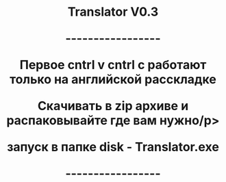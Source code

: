 <h1 align="center">Translator V0.3</a> 


<p align ="center">-----------------</p>
<p align ="center">Первое cntrl v cntrl c работают только на английской расскладке</p>
<p align ="center">Скачивать в zip архиве и распаковывайте где вам нужно/p>
<p align ="center">запуск в папке disk - Translator.exe</p>
<p align ="center">-----------------</p>
